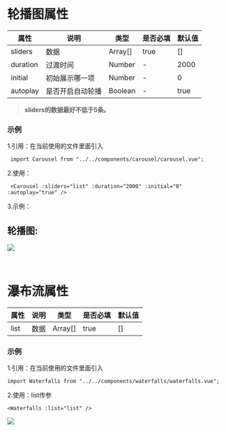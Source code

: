 # 轮播图属性
|  属性   | 说明  |   类型   | 是否必填  | 默认值 |
|  ----   | ----  |  ----   |  ----  |  ----  | 
| sliders  | 数据 |    Array[] |  true  |    []     |
| duration | 过渡时间 |Number |  -  |    2000   |
| initial  | 初始展示哪一项 |Number |  -  |    0   |
| autoplay | 是否开启自动轮播 |Boolean |  -  |    true   |

>  **sliders的数据最好不低于5条。**

### 示例

1.引用：在当前使用的文件里面引入

     import Carousel from "../../components/carousel/carousel.vue"; 

2.使用：

     <Carousel :sliders="list" :duration="2000" :initial="0" :autoplay="true" /> 


3.示例：
## 轮播图:

![](https://s1.ax1x.com/2022/05/07/OQee1O.md.png)

<br/>

# 瀑布流属性
|  属性   | 说明  |   类型   | 是否必填  | 默认值 |
|  ----   | ----  |  ----   |  ----  |  ----  |
| list  | 数据 |    Array[] |  true |    []     |


### 示例

1.引用：在当前使用的文件里面引入

    import Waterfalls from "../../components/waterfalls/waterfalls.vue"; 

2.使用：list传参

    <Waterfalls :list="list" /> 


![](https://s1.ax1x.com/2022/05/07/OQeZ9K.md.png)



